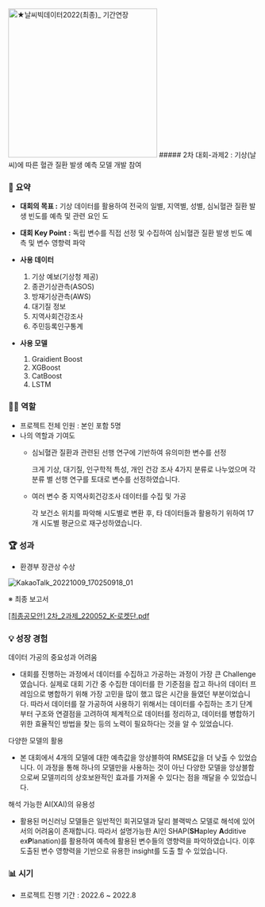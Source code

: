 # 

<img width="300" alt="★날씨빅데이터2022(최종)_ 기간연장" src="https://github.com/rldhks0543/weather-data-contest-2022/assets/114603826/c13f0a13-6845-47f7-89c8-a2fe7690b280">  
##### 2차 대회-과제2 : 기상(날씨)에 따른 혈관 질환 발생 예측 모델 개발 참여
  
  
### 📝 **요약**

- **대회의 목표 :** 기상 데이터를 활용하여 전국의 일별, 지역별, 성별, 심뇌혈관 질환 발생 빈도를 예측 및 관련 요인 도
- **대회 Key Point** **:** 독립 변수를 직접 선정 및 수집하여 심뇌혈관 질환 발생 빈도 예측 및 변수 영향력 파악

- **사용 데이터**
    1. 기상 예보(기상청 제공)
    2. 종관기상관측(ASOS)
    3. 방재기상관측(AWS)
    4. 대기질 정보
    5. 지역사회건강조사
    6. 주민등록인구통계
- **사용 모델**
    1. Graidient Boost
    2. XGBoost
    3. CatBoost
    4. LSTM

### 👨‍💼 **역할**

- 프로젝트 전체 인원 : 본인 포함 5명
- 나의 역할과 기여도
    - 심뇌혈관 질환과 관련된 선행 연구에 기반하여 유의미한 변수를 선정
        
        크게 기상, 대기질, 인구학적 특성, 개인 건강 조사 4가지 분류로 나누었으며 각 분류 별 선행 연구를 토대로 변수를 선정하였습니다.
        
    - 여러 변수 중 지역사회건강조사 데이터를 수집 및 가공
        
        각 보건소 위치를 파악해 시도별로 변환 후, 타 데이터들과 활용하기 위하여 17개 시도별 평균으로 재구성하였습니다.
        

### 🏆 **성과**

- 환경부 장관상 수상

![KakaoTalk_20221009_170250918_01](https://github.com/rldhks0543/weather-data-contest-2022/assets/114603826/8c1d72b7-73b0-4618-b208-dd251028f173)

※ 최종 보고서

[[최종공모안] 2차_2과제_220052_K-로켓단.pdf](https://s3-us-west-2.amazonaws.com/secure.notion-static.com/44fe77f4-b898-450c-9df1-4887b525d465/%EC%B5%9C%EC%A2%85%EA%B3%B5%EB%AA%A8%EC%95%88_2%EC%B0%A8_2%EA%B3%BC%EC%A0%9C_220052_K-%EB%A1%9C%EC%BC%93%EB%8B%A8.pdf)

### 💡 성장 경험

데이터 가공의 중요성과 어려움

- 대회를 진행하는 과정에서 데이터를 수집하고 가공하는 과정이 가장 큰 Challenge 였습니다. 실제로 대회 기간 중 수집한 데이터를 한 기준점을 잡고 하나의 데이터 프레임으로 병합하기 위해 가장 고민을 많이 했고 많은 시간을 들였던 부분이었습니다. 따라서 데이터를 잘 가공하여 사용하기 위해서는 데이터를 수집하는 초기 단계부터 구조와 연결점을 고려하여 체계적으로 데이터를 정리하고, 데이터를 병합하기 위한 효율적인 방법을 찾는 등의 노력이 필요하다는 것을 알 수 있었습니다.

다양한 모델의 활용

- 본 대회에서 4개의 모델에 대한 예측값을 앙상블하여 RMSE값을 더 낮출 수 있었습니다. 이 과정을 통해 하나의 모델만을 사용하는 것이 아닌 다양한 모델을 앙상블함으로써 모델끼리의 상호보완적인 효과를 가져올 수 있다는 점을 깨달을 수 있었습니다.

해석 가능한 AI(XAI)의 유용성

- 활용된 머신러닝 모델들은  일반적인 회귀모델과 달리 블랙박스 모델로 해석에 있어서의 어려움이 존재합니다. 따라서 설명가능한 AI인 SHAP(**SH**apley **A**dditive ex**P**lanation)를 활용하여 예측에 활용된 변수들의 영향력을 파악하였습니다. 이후 도출된 변수 영향력을 기반으로 유용한 insight를 도출 할 수 있었습니다.

### 📊 **시기**

- 프로젝트 진행 기간 : 2022.6 ~ 2022.8
